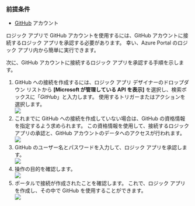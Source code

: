 ### <a name="prerequisites"></a>前提条件
* [GitHub](http://GitHub.com) アカウント 

ロジック アプリで GitHub アカウントを使用するには、GitHub アカウントに接続するロジック アプリを承認する必要があります。 幸い、Azure Portal のロジック アプリ内から簡単に実行できます。 

次に、GitHub アカウントに接続するロジック アプリを承認する手順を示します。

1. GitHub への接続を作成するには、ロジック アプリ デザイナーのドロップダウン リストから **[Microsoft が管理している API を表示]** を選択し、検索ボックスに「*GitHub*」と入力します。 使用するトリガーまたはアクションを選択します。  
   ![](./media/connectors-create-api-github/github-1.png)
2. これまでに GitHub への接続を作成していない場合は、GitHub の資格情報を指定するよう求められます。 この資格情報を使用して、接続するロジック アプリの承認と、GitHub アカウントのデータへのアクセスが行われます。  
   ![](./media/connectors-create-api-github/github-2.png)
3. GitHub のユーザー名とパスワードを入力して、ロジック アプリを承認します。  
   ![](./media/connectors-create-api-github/github-3.png)   
4. 操作の目的を確認します。  
   ![](./media/connectors-create-api-github/github-4.png)   
5. ポータルで接続が作成されたことを確認します。 これで、ロジック アプリを作成し、その中で GitHub を使用することができます。   
   ![](./media/connectors-create-api-github/github-5.png)   

